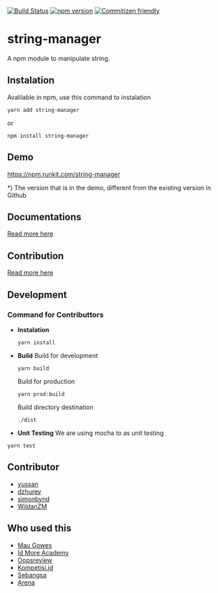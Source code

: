 [![Build Status](https://travis-ci.org/yussan/string-manager-npm.svg?branch=master&status=passed)](https://travis-ci.org/github/yussan/string-manager-npm)
[![npm version](https://img.shields.io/npm/v/string-manager.svg?style=flat-square)](https://www.npmjs.com/package/string-manager)
[![Commitizen friendly](https://img.shields.io/badge/commitizen-friendly-brightgreen.svg)](http://commitizen.github.io/cz-cli/)

# string-manager

A npm module to manipulate string.

## Instalation

Avalilable in npm, use this command to instalation

```
yarn add string-manager
```

or

```
npm install string-manager
```

## Demo

https://npm.runkit.com/string-manager

\*) The version that is in the demo, different from the existing version in Github

## Documentations

[Read more here](https://github.com/yussan/npm-string-manager/blob/master/docs/modules.md)

## Contribution

[Read more here](./CONTRIBUTING.md)

## Development

### Command for Contributtors

- **Instalation**

  ```
  yarn install
  ```

- **Build**
  Build for development

  ```
  yarn build
  ```

  Build for production

  ```
  yarn prod:build
  ```

  Build directory destination

  ```
  ./dist
  ```

- **Unit Testing**
  We are using mocha to as unit testing

```
yarn test
```

## Contributor

- [yussan](https://github.com/yussan)
- [dzhurey](https://github.com/dzhurey)
- [simonbynd](https://github.com/simonbynd)
- [WildanZM](https://github.com/zmwildan)

## Who used this

- [Mau Gowes](https://maugowes.com)
- [Id More Academy](https://academy.byidmore.com)
- [Oopsreview](https://oopsreview.com)
- [Kompetisi.id](https://kompetisi.id)
- [Sebangsa](https://sebangsa.com)
- [Arena](https://arena.id)
